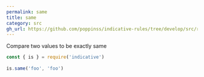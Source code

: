 ```yaml
---
permalink: same
title: same
category: src
gh_url: https://github.com/poppinss/indicative-rules/tree/develop/src/raw/same.ts
---
```


Compare two values to be exactly same
 
```js
const { is } = require('indicative')
 
is.same('foo', 'foo')
```